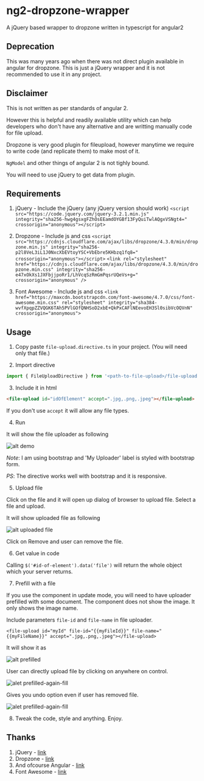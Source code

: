 # ng2-dropzone-wrapper
A jQuery based wrapper to dropzone written in typescript for angular2

## Deprecation
This was many years ago when there was not direct plugin available in angular for dropzone. This is just a jQuery wrapper and it is not recommended to use it in any project. 

## Disclaimer
This is not written as per standards of angular 2.

However this is helpful and readily available utility which can help developers who don't have any alternative and are writting manually code for file upload.

Dropzone is very good plugin for fileupload, however manytime we require to write code (and replicate them) to make most of it.

`NgModel` and other things of angular 2 is not tighly bound.

You will need to use jQuery to get data from plugin.

## Requirements
1. jQuery -
Include the jQuery (any jQuery version should work)
`<script src="https://code.jquery.com/jquery-3.2.1.min.js" integrity="sha256-hwg4gsxgFZhOsEEamdOYGBf13FyQuiTwlAQgxVSNgt4=" crossorigin="anonymous"></script>`

2. Dropzone - 
Include js and css
`<script src="https://cdnjs.cloudflare.com/ajax/libs/dropzone/4.3.0/min/dropzone.min.js" integrity="sha256-p2l8VeL3iL1J0NxcXbEVtoyYSC+VbEbre5KHbzq1fq8=" crossorigin="anonymous"></script>`
`<link rel="stylesheet" href="https://cdnjs.cloudflare.com/ajax/libs/dropzone/4.3.0/min/dropzone.min.css" integrity="sha256-e47xOkXs1JXFbjjpoRr1/LhVcqSzRmGmPqsrUQeVs+g=" crossorigin="anonymous" />`

3. Font Awesome - Include js and css `<link href="https://maxcdn.bootstrapcdn.com/font-awesome/4.7.0/css/font-awesome.min.css" rel="stylesheet" integrity="sha384-wvfXpqpZZVQGK6TAh5PVlGOfQNHSoD2xbE+QkPxCAFlNEevoEH3Sl0sibVcOQVnN" crossorigin="anonymous">`

## Usage
1. Copy paste `file-upload.directive.ts` in your project. (You will need only that file.)

2. Import directive
```javascript
import { FileUploadDirective } from '<path-to-file-upload>/file-upload.directive';
```

3. Include it in html
```html
<file-upload id="idOfElement" accept=".jpg,.png,.jpeg"></file-upload>
```

If you don't use `accept` it will allow any file types.

4. Run

It will show the file uploader as following

![alt demo](images/image1.JPG)

_Note_: I am using bootstrap and 'My Uploader' label is styled with bootstrap form.

_PS_: The directive works well with bootstrap and it is responsive.

5. Upload file

Click on the file and it will open up dialog of browser to upload file. Select a file and upload.

It will show uploaded file as following

![alt uploaded file](images/image5.JPG)

Click on Remove and user can remove the file.

6. Get value in code

Calling `$('#id-of-element').data('file')` will return the whole object which your server returns.

7. Prefill with a file

If you use the component in update mode, you will need to have uploader prefilled with some document. The component does not show the image. It only shows the image name.

Include parameters `file-id` and `file-name` in file uploader.

`<file-upload id="myId" file-id="{{myFileId}}" file-name="{{myFileName}}" accept=".jpg,.png,.jpeg"></file-upload>`

It will show it as

![alt prefilled](images/image2.JPG)

User can directly upload file by clicking on anywhere on control.

![alet prefilled-again-fill](images/image4.JPG)

Gives you undo option even if user has removed file.

![alet prefilled-again-fill](images/image3.JPG)


8. Tweak the code, style and anything. Enjoy.


## Thanks
1. jQuery - [link](https://jquery.com/)
2. Dropzone - [link](http://www.dropzonejs.com/)
3. And ofcourse Angular - [link](https://angular.io/)
4. Font Awesome - [link](http://fontawesome.io/)
